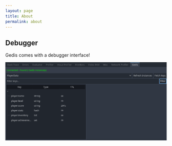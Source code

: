 ```yaml
---
layout: page
title: About
permalink: about
---
```


## Debugger

Gedis comes with a debugger interface!

![Gedis Debugger](debugger.png)